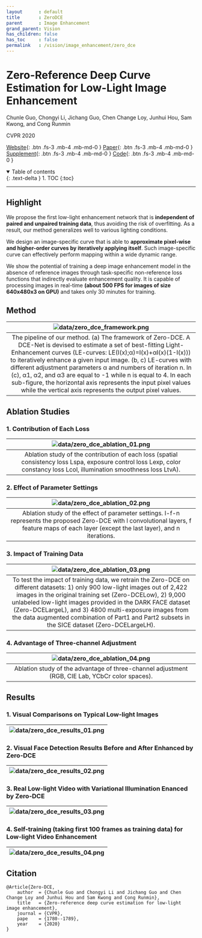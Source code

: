```yaml
---
layout      : default
title       : ZeroDCE
parent	    : Image Enhancement
grand_parent: Vision
has_children: false
has_toc     : false
permalink   : /vision/image_enhancement/zero_dce
---
```


# Zero-Reference Deep Curve Estimation for Low-Light Image Enhancement

Chunle Guo, Chongyi Li, Jichang Guo, Chen Change Loy, Junhui Hou, Sam Kwong,
and Cong Runmin

CVPR 2020

[Website](https://li-chongyi.github.io/Proj_Zero-DCE.html){: .btn .fs-3 .mb-4 .mb-md-0 }
[Paper](data/zero_dce.pdf){: .btn .fs-3 .mb-4 .mb-md-0 }
[Supplement](data/zero_dce_sup.pdf){: .btn .fs-3 .mb-4 .mb-md-0 }
[Code](https://github.com/Li-Chongyi/Zero-DCE){: .btn .fs-3 .mb-4 .mb-md-0 }

<details open markdown="block">
  <summary>Table of contents</summary>
  {: .text-delta }
  1. TOC
  {:toc}
</details>

---

## Highlight

We propose the first low-light enhancement network that is **independent of
paired and unpaired training data**, thus avoiding the risk of overfitting.
As a result, our method generalizes well to various lighting conditions.

We design an image-specific curve that is able to **approximate pixel-wise
and higher-order curves by iteratively applying itself**. Such image-specific
curve can effectively perform mapping within a wide dynamic range.

We show the potential of training a deep image enhancement model in the
absence of reference images through task-specific non-reference loss functions
that indirectly evaluate enhancement quality. It is capable of processing images
in real-time **(about 500 FPS for images of size 640x480x3 on GPU)** and takes
only 30 minutes for training.

## Method

|                                                                                                                                                                                                                                ![data/zero_dce_framework.png](data/zero_dce_framework.png)                                                                                                                                                                                                                                |
|:-------------------------------------------------------------------------------------------------------------------------------------------------------------------------------------------------------------------------------------------------------------------------------------------------------------------------------------------------------------------------------------------------------------------------------------------------------------------------------------------------------------------------:|
| The pipeline of our method. (a) The framework of Zero-DCE. A DCE-Net is devised to estimate a set of best-fitting Light-Enhancement curves (LE-curves: LE(I(x);α)=I(x)+αI(x)(1-I(x))) to iteratively enhance a given input image. (b, c) LE-curves with different adjustment parameters α and numbers of iteration n. In (c), α1, α2, and α3 are equal to -1 while n is equal to 4. In each sub-figure, the horizontal axis represents the input pixel values while the vertical axis represents the output pixel values. |

## Ablation Studies

### 1. Contribution of Each Loss

|                                                      ![data/zero_dce_ablation_01.png](data/zero_dce_ablation_01.png)                                                       |
|:--------------------------------------------------------------------------------------------------------------------------------------------------------------------------:|
| Ablation study of the contribution of each loss (spatial consistency loss Lspa, exposure control loss Lexp, color constancy loss Lcol, illumination smoothness loss LtvA). |

### 2. Effect of Parameter Settings

|                                                                 ![data/zero_dce_ablation_02.png](data/zero_dce_ablation_02.png)                                                                 |
|:-----------------------------------------------------------------------------------------------------------------------------------------------------------------------------------------------:|
| Ablation study of the effect of parameter settings. l-f-n represents the proposed Zero-DCE with l convolutional layers, f feature maps of each layer (except the last layer), and n iterations. |

### 3. Impact of Training Data

|                                                                                                                                                                         ![data/zero_dce_ablation_03.png](data/zero_dce_ablation_03.png)                                                                                                                                                                          |
|:----------------------------------------------------------------------------------------------------------------------------------------------------------------------------------------------------------------------------------------------------------------------------------------------------------------------------------------------------------------------------------------------------------------:|
| To test the impact of training data, we retrain the Zero-DCE on different datasets: 1) only 900 low-light images out of 2,422 images in the original training set (Zero-DCELow), 2) 9,000 unlabeled low-light images provided in the DARK FACE dataset (Zero-DCELargeL), and 3) 4800 multi-exposure images from the data augmented combination of Part1 and Part2 subsets in the SICE dataset (Zero-DCELargeLH). |

### 4. Advantage of Three-channel Adjustment

|                 ![data/zero_dce_ablation_04.png](data/zero_dce_ablation_04.png)                 |
|:-----------------------------------------------------------------------------------------------:|
| Ablation study of the advantage of three-channel adjustment (RGB, CIE Lab, YCbCr color spaces). |

## Results

### 1. Visual Comparisons on Typical Low-light Images

| ![data/zero_dce_results_01.png](data/zero_dce_results_01.png) |
|:-------------------------------------------------------------:|

### 2. Visual Face Detection Results Before and After Enhanced by Zero-DCE

| ![data/zero_dce_results_02.png](data/zero_dce_results_02.png) |
|:-------------------------------------------------------------:|

### 3. Real Low-light Video with Variational Illumination Enanced by Zero-DCE

| ![data/zero_dce_results_03.png](data/zero_dce_results_03.gif) |
|:------------------------------------------------------------:|

### 4. Self-training (taking first 100 frames as training data) for Low-light Video Enhancement

| ![data/zero_dce_results_04.png](data/zero_dce_results_04.gif) |
|:----------------------------------------------------------:|

## Citation

```text
@Article{Zero-DCE,
    author  = {Chunle Guo and Chongyi Li and Jichang Guo and Chen Change Loy and Junhui Hou and Sam Kwong and Cong Runmin},
    title   = {Zero-reference deep curve estimation for low-light image enhancement},
    journal = {CVPR},
    pape    = {1780--1789},
    year    = {2020}
}
```
